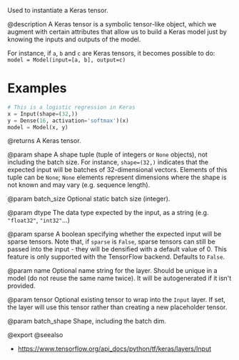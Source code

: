 Used to instantiate a Keras tensor.

@description
A Keras tensor is a symbolic tensor-like object, which we augment with
certain attributes that allow us to build a Keras model just by knowing the
inputs and outputs of the model.

For instance, if `a`, `b` and `c` are Keras tensors,
it becomes possible to do:
`model = Model(input=[a, b], output=c)`

# Examples
```python
# This is a logistic regression in Keras
x = Input(shape=(32,))
y = Dense(16, activation='softmax')(x)
model = Model(x, y)
```

@returns
A Keras tensor.

@param shape
A shape tuple (tuple of integers or `None` objects),
not including the batch size.
For instance, `shape=(32,)` indicates that the expected input
will be batches of 32-dimensional vectors. Elements of this tuple
can be `None`; `None` elements represent dimensions where the shape
is not known and may vary (e.g. sequence length).

@param batch_size
Optional static batch size (integer).

@param dtype
The data type expected by the input, as a string
(e.g. `"float32"`, `"int32"`...)

@param sparse
A boolean specifying whether the expected input will be sparse
tensors. Note that, if `sparse` is `False`, sparse tensors can still
be passed into the input - they will be densified with a default
value of 0. This feature is only supported with the TensorFlow
backend. Defaults to `False`.

@param name
Optional name string for the layer.
Should be unique in a model (do not reuse the same name twice).
It will be autogenerated if it isn't provided.

@param tensor
Optional existing tensor to wrap into the `Input` layer.
If set, the layer will use this tensor rather
than creating a new placeholder tensor.

@param batch_shape
Shape, including the batch dim.

@export
@seealso
+ <https://www.tensorflow.org/api_docs/python/tf/keras/layers/Input>
